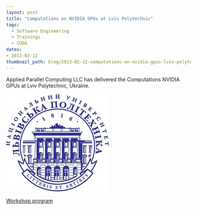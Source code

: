 ```yaml
---
layout: post
title: "Computations on NVIDIA GPUs at Lviv Polytechnic"
tags:
  - Software Engineering
  - Trainings
  - CUDA
dates:
- 2013-02-12
thumbnail_path: blog/2013-02-12-computations-on-nvidia-gpus-lviv-polytechnic-ukraine/lviv_polytech_logo.png
---
```


Applied Parallel Computing LLC has delivered the Computations NVIDIA GPUs at Lviv Polytechnic, Ukraine.


![alt text](\assets\img\blog\2013-02-12-computations-on-nvidia-gpus-lviv-polytechnic-ukraine/\lviv_polytech_logo.png "Logo Title Text 1")

[Workshop program](\assets\img\blog\2013-02-12-computations-on-nvidia-gpus-lviv-polytechnic-ukraine\program.pdf)
